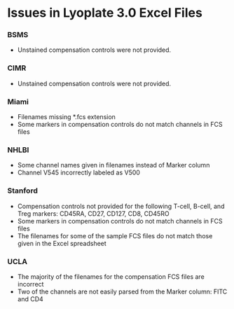 # Issues in Lyoplate 3.0 Excel Files

### BSMS
* Unstained compensation controls were not provided.

### CIMR
* Unstained compensation controls were not provided.

### Miami
* Filenames missing *.fcs extension
* Some markers in compensation controls do not match channels in FCS files

### NHLBI
* Some channel names given in filenames instead of Marker column
* Channel V545 incorrectly labeled as V500

### Stanford
* Compensation controls not provided for the following T-cell, B-cell, and Treg markers: CD45RA, CD27, CD127, CD8, CD45RO 
* Some markers in compensation controls do not match channels in FCS files
* The filenames for some of the sample FCS files do not match those given in the Excel spreadsheet

### UCLA
* The majority of the filenames for the compensation FCS files are incorrect
* Two of the channels are not easily parsed from the Marker column: FITC and CD4